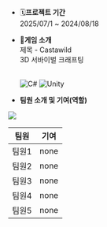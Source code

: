 - 🗓️**프로젝트 기간**
  <br> 2025/07/1 ~ 2024/08/18

- 🧶**게임 소개**
  <br> 제목 - Castawild
  <br> 3D 서바이벌 크래프팅

  <br> ![C#](https://img.shields.io/badge/-C%23-239120?style=flat-square&logo=csharp&logoColor=white)
  ![Unity](https://img.shields.io/badge/-Unity-100000?style=flat-square&logo=unity&logoColor=white)
  
- **팀원 소개 및 기여(역할)**
<a href="https://github.com/Lesin928/Castawild/graphs/contributors">
  <img src="https://contrib.rocks/image?repo=Lesin928/Castawild" style="zoom: 100%;"/></a>

|    팀원    |                      기여                       |
| :--------: | :---------------------------------------------: |
| 팀원1 |    none  |
| 팀원2 | none |
| 팀원3 |    none  |
| 팀원4 | none |
| 팀원5 |    none  |

</p>
